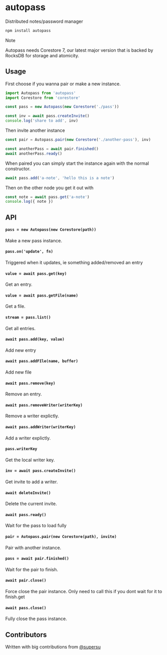 # autopass

Distributed notes/password manager

``` sh
npm install autopass
```

> [!NOTE]
> Autopass needs Corestore 7, our latest major version that is backed by RocksDB for storage and atomicity.

## Usage

First choose if you wanna pair or make a new instance.

``` js
import Autopass from 'autopass'
import Corestore from 'corestore'

const pass = new Autopass(new Corestore('./pass'))

const inv = await pass.createInvite()
console.log('share to add', inv)
```

Then invite another instance

``` js
const pair = Autopass.pair(new Corestore('./another-pass'), inv)

const anotherPass = await pair.finished()
await anotherPass.ready()
```

When paired you can simply start the instance again with the normal constructor.

``` js
await pass.add('a-note', 'hello this is a note')
```

Then on the other node you get it out with

``` js
const note = await pass.get('a-note')
console.log({ note })
```

## API

#### `pass = new Autopass(new Corestore(path))`

Make a new pass instance.

#### `pass.on('update', fn)`

Triggered when it updates, ie something added/removed an entry

#### `value = await pass.get(key)`

Get an entry.

#### `value = await pass.getFile(name)`

Get a file.

#### `stream = pass.list()`

Get all entries.

#### `await pass.add(key, value)`

Add new entry

#### `await pass.addFIle(name, buffer)`

Add new file


#### `await pass.remove(key)`

Remove an entry.

#### `await pass.removeWriter(writerKey)`

Remove a writer explictly.

#### `await pass.addWriter(writerKey)`

Add a writer explictly.

#### `pass.writerKey`

Get the local writer key.

#### `inv = await pass.createInvite()`

Get invite to add a writer.

#### `await deleteInvite()`

Delete the current invite.

#### `await pass.ready()`

Wait for the pass to load fully

#### `pair = Autopass.pair(new Corestore(path), invite)`

Pair with another instance.

#### `pass = await pair.finished()`

Wait for the pair to finish.

#### `await pair.close()`

Force close the pair instance. Only need to call this if you dont wait for it to finish.get

#### `await pass.close()`

Fully close the pass instance.

## Contributors

Written with big contributions from [@supersu](https://github.com/supersuryaansh)
